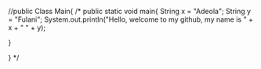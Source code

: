 //public Class Main{
 /* public static void main{
    String x = "Adeola";
    String y = "Fulani";
    System.out.println("Hello, welcome to my github, my name is " + x + " " + y);
  
  }




}
*/
